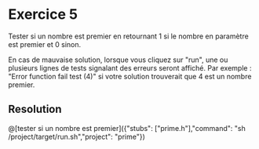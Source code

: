 # Exercice 5

Tester si un nombre est premier en retournant 1 si le nombre en paramètre est premier et 0 sinon.

En cas de mauvaise solution, lorsque vous cliquez sur "run", une ou plusieurs lignes de tests signalant des erreurs seront affiché. Par exemple : "Error function fail test (4)" si votre solution trouverait que 4 est un nombre premier.

## Resolution

@[tester si un nombre est premier]({"stubs": ["prime.h"],"command": "sh /project/target/run.sh","project": "prime"})